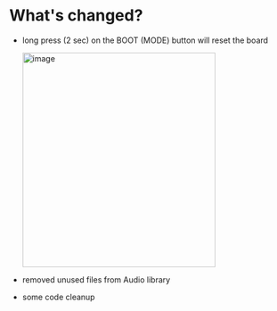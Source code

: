 # What's changed?
- long press (2 sec) on the BOOT (MODE) button will reset the board
  
  <img width="346" height="385" alt="image" src="https://github.com/user-attachments/assets/96ae71c0-3882-4a0b-a836-3ebed49db75b" />

- removed unused files from Audio library
- some code cleanup
